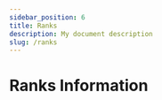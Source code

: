 ```yaml
---
sidebar_position: 6
title: Ranks
description: My document description
slug: /ranks
---
```


# Ranks Information
